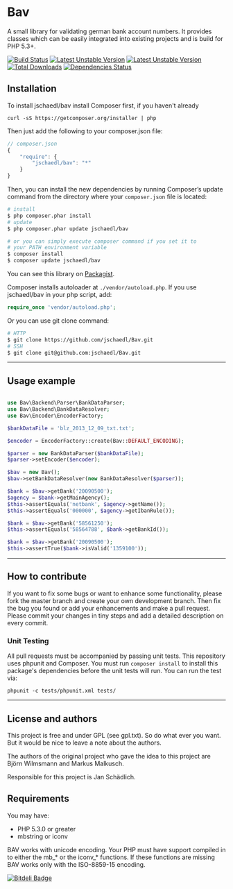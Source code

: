 # Bav

A small library for validating german bank account numbers. It provides classes which can be easily integrated into existing projects and is build for PHP 5.3+.

[![Build Status](https://travis-ci.org/jschaedl/Bav.png)](https://travis-ci.org/jschaedl/Bav) 
[![Latest Unstable Version](https://poser.pugx.org/jschaedl/Bav/v/stable.png)](https://packagist.org/packages/jschaedl/Bav) 
[![Latest Unstable Version](https://poser.pugx.org/jschaedl/Bav/v/unstable.png)](https://packagist.org/packages/jschaedl/Bav) 
[![Total Downloads](https://poser.pugx.org/jschaedl/Bav/downloads.png)](https://packagist.org/packages/jschaedl/Bav) 
[![Dependencies Status](https://d2xishtp1ojlk0.cloudfront.net/d/12894297)](http://depending.in/jschaedl/Bav)

## Installation
To install jschaedl/bav install Composer first, if you haven't already 

```
curl -sS https://getcomposer.org/installer | php
```

Then just add the following to your composer.json file:

```js
// composer.json
{
	"require": {
		"jschaedl/bav": "*"
    }
}
```

Then, you can install the new dependencies by running Composer’s update command from the directory where your `composer.json` file is located:

```sh
# install
$ php composer.phar install
# update
$ php composer.phar update jschaedl/bav

# or you can simply execute composer command if you set it to
# your PATH environment variable
$ composer install
$ composer update jschaedl/bav
```

You can see this library on [Packagist](https://packagist.org/packages/jschaedl/bav).

Composer installs autoloader at `./vendor/autoload.php`. If you use jschaedl/bav in your php script, add:

```php
require_once 'vendor/autoload.php';
```

Or you can use git clone command:

```sh
# HTTP
$ git clone https://github.com/jschaedl/Bav.git
# SSH
$ git clone git@github.com:jschaedl/Bav.git
```

---

## Usage example

```php

use Bav\Backend\Parser\BankDataParser;
use Bav\Backend\BankDataResolver;
use Bav\Encoder\EncoderFactory;

$bankDataFile = 'blz_2013_12_09_txt.txt';

$encoder = EncoderFactory::create(Bav::DEFAULT_ENCODING);

$parser = new BankDataParser($bankDataFile);
$parser->setEncoder($encoder);       

$bav = new Bav();
$bav->setBankDataResolver(new BankDataResolver($parser));

$bank = $bav->getBank('20090500');
$agency = $bank->getMainAgency();
$this->assertEquals('netbank', $agency->getName());
$this->assertEquals('000000', $agency->getIbanRule());

$bank = $bav->getBank('58561250');
$this->assertEquals('58564788', $bank->getBankId());

$bank = $bav->getBank('20090500');
$this->assertTrue($bank->isValid('1359100'));

```

---
 
## How to contribute
If you want to fix some bugs or want to enhance some functionality, please fork the master branch and create your own development branch. 
Then fix the bug you found or add your enhancements and make a pull request. Please commit your changes in tiny steps and add a detailed description on every commit. 

### Unit Testing

All pull requests must be accompanied by passing unit tests. This repository uses phpunit and Composer. You must run `composer install` to install this package's dependencies before the unit tests will run. You can run the test via:

```
phpunit -c tests/phpunit.xml tests/
```

---

## License and authors

This project is free and under GPL (see gpl.txt). So do what ever you want. But it would be nice to leave a note about the authors. 

The authors of the original project who gave the idea to this project are Björn Wilmsmann and Markus Malkusch. 

Responsible for this project is Jan Schädlich.


## Requirements

You may have:
* PHP 5.3.0 or greater
* mbstring or iconv

BAV works with unicode encoding. Your PHP must have support compiled in to either the mb_* or the iconv_* functions. If these functions are missing BAV works only with the ISO-8859-15 encoding.


[![Bitdeli Badge](https://d2weczhvl823v0.cloudfront.net/jschaedl/bav/trend.png)](https://bitdeli.com/free "Bitdeli Badge")

